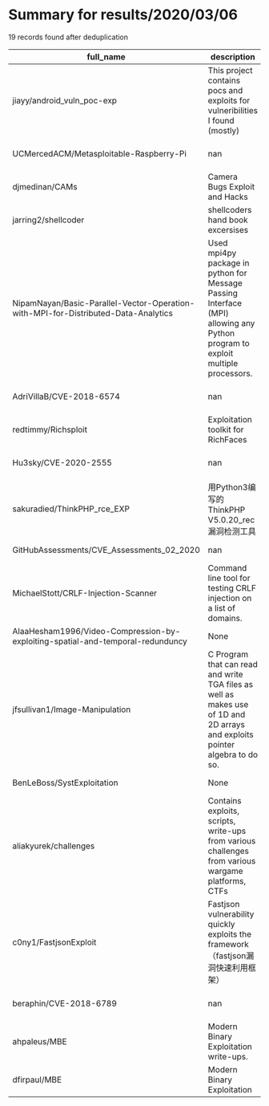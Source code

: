
# Summary for results/2020/03/06
    
19 records found after deduplication

| full_name | description | html_url | matched_list | matched_count | pushed_at | size | stargazers_count | language | forks_count | vul_ids |
|------------------------------------------------------------------------------------|--------------------------------------------------------------------------------------------------------------------------------|-------------------------------------------------------------------------------------------------------|----------------------------------|-----------------|---------------------------|--------|--------------------|------------------|---------------|-------------------|
| jiayy/android_vuln_poc-exp | This project contains pocs and exploits for vulneribilities I found (mostly) | https://github.com/jiayy/android_vuln_poc-exp | ['exploit'] | 1 | 2020-03-06 09:12:20+00:00 | 2216 | 592 | C | 207 | [] |
| UCMercedACM/Metasploitable-Raspberry-Pi | nan | https://github.com/UCMercedACM/Metasploitable-Raspberry-Pi | ['metasploit module OR payload'] | 1 | 2020-03-06 02:04:47+00:00 | 0 | 2 | nan | 0 | [] |
| djmedinan/CAMs | Camera Bugs Exploit and Hacks | https://github.com/djmedinan/CAMs | ['exploit'] | 1 | 2020-03-06 21:30:40+00:00 | 0 | 0 | | 0 | [] |
| jarring2/shellcoder | shellcoders hand book excersises | https://github.com/jarring2/shellcoder | ['shellcode'] | 1 | 2020-03-06 22:01:20+00:00 | 1 | 0 | C | 0 | [] |
| NipamNayan/Basic-Parallel-Vector-Operation-with-MPI-for-Distributed-Data-Analytics | Used mpi4py package in python for Message Passing Interface (MPI) allowing any Python program to exploit multiple processors. | https://github.com/NipamNayan/Basic-Parallel-Vector-Operation-with-MPI-for-Distributed-Data-Analytics | ['exploit'] | 1 | 2020-03-06 19:41:03+00:00 | 6 | 0 | Jupyter Notebook | 0 | [] |
| AdriVillaB/CVE-2018-6574 | nan | https://github.com/AdriVillaB/CVE-2018-6574 | ['cve-2'] | 1 | 2020-03-06 16:32:38+00:00 | 4 | 0 | C | 1 | ['CVE-2018-6574'] |
| redtimmy/Richsploit | Exploitation toolkit for RichFaces | https://github.com/redtimmy/Richsploit | ['exploit'] | 1 | 2020-03-06 16:10:56+00:00 | 19511 | 85 | Java | 10 | [] |
| Hu3sky/CVE-2020-2555 | nan | https://github.com/Hu3sky/CVE-2020-2555 | ['cve-2'] | 1 | 2020-03-06 15:29:00+00:00 | 546 | 2 | | 0 | ['CVE-2020-2555'] |
| sakuradied/ThinkPHP_rce_EXP | 用Python3编写的ThinkPHP V5.0.20_rec 漏洞检测工具 | https://github.com/sakuradied/ThinkPHP_rce_EXP | ['rce'] | 1 | 2020-03-06 06:04:48+00:00 | 4 | 1 | Python | 2 | [] |
| GitHubAssessments/CVE_Assessments_02_2020 | nan | https://github.com/GitHubAssessments/CVE_Assessments_02_2020 | ['cve-2'] | 1 | 2020-03-06 03:01:08+00:00 | 3327 | 0 | | 0 | [] |
| MichaelStott/CRLF-Injection-Scanner | Command line tool for testing CRLF injection on a list of domains. | https://github.com/MichaelStott/CRLF-Injection-Scanner | ['command injection'] | 1 | 2020-03-06 04:22:19+00:00 | 19 | 102 | Python | 62 | [] |
| AlaaHesham1996/Video-Compression-by-exploiting-spatial-and-temporal-redunduncy | None | https://github.com/AlaaHesham1996/Video-Compression-by-exploiting-spatial-and-temporal-redunduncy | ['exploit'] | 1 | 2020-03-06 09:58:52+00:00 | 17958 | 0 | Jupyter Notebook | 0 | [] |
| jfsullivan1/Image-Manipulation | C Program that can read and write TGA files as well as makes use of 1D and 2D arrays and exploits pointer algebra to do so. | https://github.com/jfsullivan1/Image-Manipulation | ['exploit'] | 1 | 2020-03-06 15:08:09+00:00 | 2666 | 0 | C | 0 | [] |
| BenLeBoss/SystExploitation | None | https://github.com/BenLeBoss/SystExploitation | ['exploit'] | 1 | 2020-03-06 13:24:00+00:00 | 15 | 0 | C | 0 | [] |
| aliakyurek/challenges | Contains exploits, scripts, write-ups from various challenges from various wargame platforms, CTFs | https://github.com/aliakyurek/challenges | ['exploit'] | 1 | 2020-03-06 14:08:18+00:00 | 550 | 0 | C | 0 | [] |
| c0ny1/FastjsonExploit | Fastjson vulnerability quickly exploits the framework（fastjson漏洞快速利用框架） | https://github.com/c0ny1/FastjsonExploit | ['exploit', 'vulnerability poc'] | 2 | 2020-03-06 07:48:18+00:00 | 16216 | 700 | Java | 133 | [] |
| beraphin/CVE-2018-6789 | nan | https://github.com/beraphin/CVE-2018-6789 | ['cve-2'] | 1 | 2020-03-06 03:34:14+00:00 | 2628 | 2 | Python | 1 | ['CVE-2018-6789'] |
| ahpaleus/MBE | Modern Binary Exploitation write-ups. | https://github.com/ahpaleus/MBE | ['exploit'] | 1 | 2020-03-06 08:24:12+00:00 | 28 | 1 | Python | 0 | [] |
| dfirpaul/MBE | Modern Binary Exploitation | https://github.com/dfirpaul/MBE | ['exploit'] | 1 | 2020-03-06 08:24:12+00:00 | 28 | 0 | | 2 | [] |
